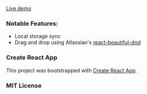 [Live demo](http://trello-clone.s3-website-us-east-1.amazonaws.com/)

### Notable Features:

- Local storage sync
- Drag and drop using Atlassian's [react-beautiful-dnd](https://github.com/atlassian/react-beautiful-dnd)

### Create React App

This project was bootstrapped with [Create React App](https://github.com/facebookincubator/create-react-app).

### MIT License
